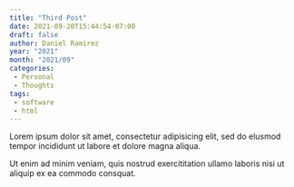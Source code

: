 ```yaml
---
title: "Third Post"
date: 2021-09-20T15:44:54-07:00
draft: false
author: Daniel Ramirez
year: "2021"
month: "2021/09"
categories:
 - Personal
 - Thoughts
tags:
 - software
 - html
---
```


Lorem ipsum dolor sit amet, consectetur adipisicing elit, sed do elusmod tempor incididunt ut labore et dolore magna aliqua.

<!--more-->

Ut enim ad minim veniam, quis nostrud exercititation ullamo laboris nisi ut aliquip ex ea commodo consquat.
